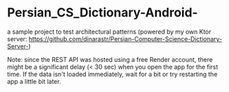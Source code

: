 # Persian_CS_Dictionary-Android-
a sample project to test architectural patterns
(powered by my own Ktor server: https://github.com/dinarastr/Persian-Computer-Science-Dictionary-Server-)

Note: since the REST API was hosted using a free Render account, there might be a significant delay (< 30 sec) when you open the app for the first time. 
If the data isn't loaded immediately, wait for a bit or try restarting the app a little bit later.

